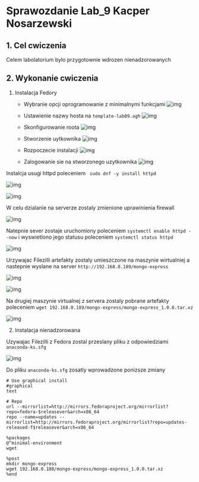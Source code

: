 # Sprawozdanie Lab_9 Kacper Nosarzewski
## 1. Cel cwiczenia
Celem labolatorium bylo przygotownie wdrozen nienadzorowanych

## 2. Wykonanie cwiczenia

1. Instalacja Fedory

    * Wybranie opcji oprogramowanie z minimalnymi funkcjami
    ![img](software.PNG)

    * Ustawienie nazwy hosta na `template-lab09.agh` 
    ![img](host.PNG)

    * Skonfigurowanie roota 
    ![img](root.PNG)

    * Stworzenie uytkownika
    ![img](user.PNG)

    * Rozpoczecie instalacji
    ![img](instalacja.PNG)

    * Zalogowanie sie na stworzonego uzytkownika
    ![img](logowanie.PNG)

Instalcja usugi httpd poleceniem ` sudo dnf -y install httpd`

![img](instalacja_httpd.PNG)

![img](instalacja_httpd2.PNG)

W celu dzialanie na serverze zostaly zmienione uprawinienia firewall

![img](zapora.PNG)

Natepnie sever zostaje uruchomiony poleceniem `systemctl enable httpd --now` i wyswietlono jego statusu poleceniem `systemctl status httpd`

![img](uruchomienie_servera.PNG)

Urzywajac Filezilli artefakty zostaly umieszczone na maszynie wirtualniej a nastepnie wyslane na server `http://192.168.0.189/mongo-express`

![img](artefakty.PNG)

![img](upload_artefaktow.PNG)

Na drugiej maszynie virtualnej z servera zostaly pobrane artefakty poleceniem `wget 192.168.0.189/mongo-express/mongo-express_1.0.0.tar.xz`

![img](pobranie_danych_server.PNG)

 2. Instalacja nienadzorowana

Uzywajac Filezilli z Fedora zostal przeslany pliku z odpowiedziami `anaconda-ks.sfg`

![img](skopiowanie_anacondy.PNG)

Do pliku `anaconda-ks.sfg` zosatly wprowadzone ponizsze zmiany

```
# Use graphical install
#graphical
text

# Repo
url --mirrorlist=http://mirrors.fedoraproject.org/mirrorlist?repo=fedora-$releasever&arch=x86_64
repo --name=updates --mirrorlist=http://mirrors.fedoraproject.org/mirrorlist?repo=updates-released-f$releasever&arch=x86_64

%packages
@^minimal-environment
wget

%post
mkdir mongo-express
wget 192.168.0.188/mongo-express/mongo-express_1.0.0.tar.xz
%end

```


